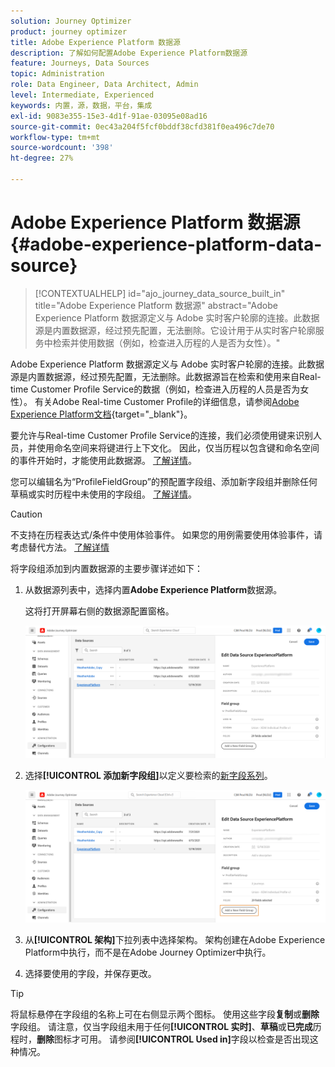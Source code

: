 ```yaml
---
solution: Journey Optimizer
product: journey optimizer
title: Adobe Experience Platform 数据源
description: 了解如何配置Adobe Experience Platform数据源
feature: Journeys, Data Sources
topic: Administration
role: Data Engineer, Data Architect, Admin
level: Intermediate, Experienced
keywords: 内置，源，数据，平台，集成
exl-id: 9083e355-15e3-4d1f-91ae-03095e08ad16
source-git-commit: 0ec43a204f5fcf0bddf38cfd381f0ea496c7de70
workflow-type: tm+mt
source-wordcount: '398'
ht-degree: 27%

---
```


# Adobe Experience Platform 数据源 {#adobe-experience-platform-data-source}

>[!CONTEXTUALHELP]
>id="ajo_journey_data_source_built_in"
>title="Adobe Experience Platform 数据源"
>abstract="Adobe Experience Platform 数据源定义与 Adobe 实时客户轮廓的连接。此数据源是内置数据源，经过预先配置，无法删除。它设计用于从实时客户轮廓服务中检索并使用数据（例如，检查进入历程的人是否为女性）。"

Adobe Experience Platform 数据源定义与 Adobe 实时客户轮廓的连接。此数据源是内置数据源，经过预先配置，无法删除。此数据源旨在检索和使用来自Real-time Customer Profile Service的数据（例如，检查进入历程的人员是否为女性）。 有关Adobe Real-time Customer Profile的详细信息，请参阅[Adobe Experience Platform文档](https://experienceleague.adobe.com/docs/experience-platform/profile/home.html?lang=zh-Hans){target="_blank"}。

要允许与Real-time Customer Profile Service的连接，我们必须使用键来识别人员，并使用命名空间来将键进行上下文化。 因此，仅当历程以包含键和命名空间的事件开始时，才能使用此数据源。 [了解详情](../building-journeys/journey.md)。

您可以编辑名为“ProfileFieldGroup”的预配置字段组、添加新字段组并删除任何草稿或实时历程中未使用的字段组。 [了解详情](../datasource/configure-data-sources.md#define-field-groups)。


>[!CAUTION]
>
>不支持在历程表达式/条件中使用体验事件。 如果您的用例需要使用体验事件，请考虑替代方法。 [了解详情](../building-journeys/exp-event-lookup.md)


将字段组添加到内置数据源的主要步骤详述如下：

1. 从数据源列表中，选择内置&#x200B;**Adobe Experience Platform**&#x200B;数据源。

   这将打开屏幕右侧的数据源配置窗格。

   ![](assets/journey23.png)

1. 选择&#x200B;**[!UICONTROL 添加新字段组]**&#x200B;以定义要检索的[新字段系列](../datasource/configure-data-sources.md#define-field-groups)。

   ![](assets/journey24.png)

1. 从&#x200B;**[!UICONTROL 架构]**&#x200B;下拉列表中选择架构。 架构创建在Adobe Experience Platform中执行，而不是在Adobe Journey Optimizer中执行。
1. 选择要使用的字段，并保存更改。


>[!TIP]
>
>将鼠标悬停在字段组的名称上可在右侧显示两个图标。 使用这些字段&#x200B;**复制**&#x200B;或&#x200B;**删除**&#x200B;字段组。 请注意，仅当字段组未用于任何&#x200B;**[!UICONTROL 实时]**、**草稿**&#x200B;或&#x200B;**已完成**&#x200B;历程时，**删除**&#x200B;图标才可用。 请参阅&#x200B;**[!UICONTROL Used in]**&#x200B;字段以检查是否出现这种情况。

